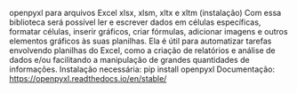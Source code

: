 openpyxl para arquivos Excel xlsx, xlsm, xltx e xltm (instalação)
Com essa biblioteca será possível ler e escrever dados em células
específicas, formatar células, inserir gráficos,
criar fórmulas, adicionar imagens e outros elementos gráficos às suas
planilhas. Ela é útil para automatizar tarefas envolvendo planilhas do
Excel, como a criação de relatórios e análise de dados e/ou facilitando a
manipulação de grandes quantidades de informações.
Instalação necessária: pip install openpyxl
Documentação: https://openpyxl.readthedocs.io/en/stable/
